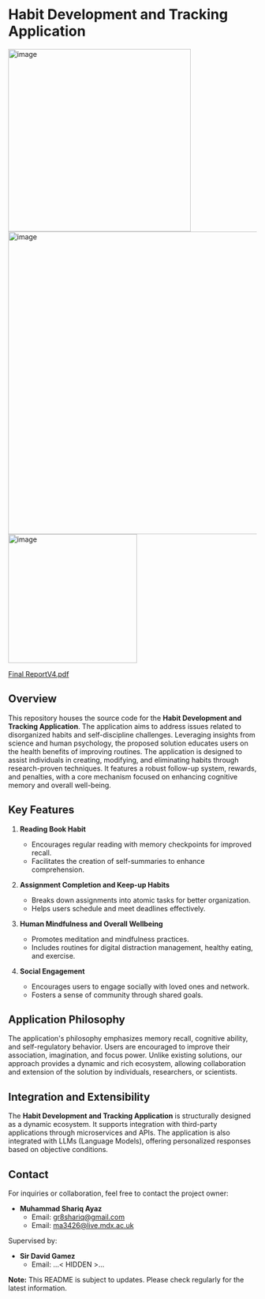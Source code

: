 # Habit Development and Tracking Application
<img width="370" alt="image" src="https://github.com/user-attachments/assets/52dcdbdd-c2cb-4f98-8fbc-7c495de2214d">
<img width="613" alt="image" src="https://github.com/user-attachments/assets/e0512580-a70b-482e-88d9-9722d06ba058">

<img width="261" alt="image" src="https://github.com/user-attachments/assets/c610023c-08d5-4a50-a219-cd5dcaf6ca5b">

[Final ReportV4.pdf](https://github.com/user-attachments/files/17893046/Final.ReportV4.pdf)

## Overview

This repository houses the source code for the **Habit Development and Tracking Application**. The application aims to address issues related to disorganized habits and self-discipline challenges. Leveraging insights from science and human psychology, the proposed solution educates users on the health benefits of improving routines. The application is designed to assist individuals in creating, modifying, and eliminating habits through research-proven techniques. It features a robust follow-up system, rewards, and penalties, with a core mechanism focused on enhancing cognitive memory and overall well-being.

## Key Features

1. **Reading Book Habit**
   - Encourages regular reading with memory checkpoints for improved recall.
   - Facilitates the creation of self-summaries to enhance comprehension.

2. **Assignment Completion and Keep-up Habits**
   - Breaks down assignments into atomic tasks for better organization.
   - Helps users schedule and meet deadlines effectively.

3. **Human Mindfulness and Overall Wellbeing**
   - Promotes meditation and mindfulness practices.
   - Includes routines for digital distraction management, healthy eating, and exercise.

4. **Social Engagement**
   - Encourages users to engage socially with loved ones and network.
   - Fosters a sense of community through shared goals.

## Application Philosophy

The application's philosophy emphasizes memory recall, cognitive ability, and self-regulatory behavior. Users are encouraged to improve their association, imagination, and focus power. Unlike existing solutions, our approach provides a dynamic and rich ecosystem, allowing collaboration and extension of the solution by individuals, researchers, or scientists.

## Integration and Extensibility

The **Habit Development and Tracking Application** is structurally designed as a dynamic ecosystem. It supports integration with third-party applications through microservices and APIs. The application is also integrated with LLMs (Language Models), offering personalized responses based on objective conditions.

## Contact

For inquiries or collaboration, feel free to contact the project owner:

- **Muhammad Shariq Ayaz**
  - Email: gr8shariq@gmail.com
  - Email: ma3426@live.mdx.ac.uk

Supervised by:

- **Sir David Gamez**
  - Email: ...< HIDDEN >...

**Note:** This README is subject to updates. Please check regularly for the latest information.

